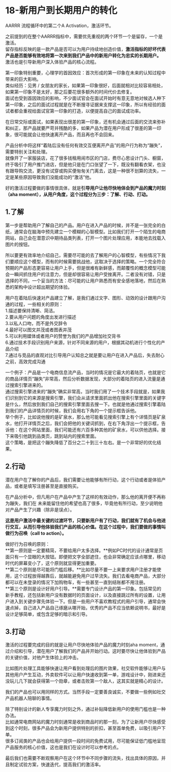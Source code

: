 # 18-新用户到长期用户的转化

AARRR 流程循环中的第二个A Activation，激活环节。

之前提到的在整个AARRR指标中，需要优先重视的两个环节一个是留存，一个是激活。  
留存指标反映的是一款产品是否可以为用户持续地创造价值，**激活指标的好坏代表产品是否能够有效地将第一次来到我们产品中的新用户转化为忠实的长期用户。**  
激活也是引导新用户深入体验产品的核心流程。  

第一印象特别重要，心理学的首因效应：首次形成的第一印象在未来的认知过程中带来的巨大影响。  
类似经历：见男 / 女朋友的家长，如果第一印象很好，后面就相对比较容易相处，如果第一印象不是太好，那之后要花很多额外的时间代价去修复。  
面试也受到首因效应的影响，不少面试官会在面试开始时有意无意地对候选人种下第一印象，之后的面试过程就是在不断搜寻证据来支撑这一印象，所以有经验的面试者都会重视给面试官第一印象的打造，以便提高自己的面试成功率。

在日常交际或面试，如果表现出很差的第一印象，还有机会通过后面的交流来弥补和纠正，那产品就要严苛并残酷的多，如果产品为潜在用户形成了很差的第一印象，很可能就会让他快速离开产品，而且再也不会回来。  

产品分析中将这样“着陆后没有任何有效交互便离开产品”的用户行为称为“蹦失”，需要特别关注和处理。  
就像开了一家服装店，花了很多钱租用闹市区的门店，费尽心思设计门头、橱窗，终于吸引了用户推门进店，但是他只是在门口张望了一下，既没有翻看衣架，也没有跟导购交流，更没有试穿或购买便匆匆关门离去，这是一种很不划算的流失，一定是某些原因导致我们没能成功的“激活”他。

好的激活过程要做的事情很具体，就是**引导用户让他尽快地体会到产品的魔力时刻（aha moment），从用户角度，这个过程分为三步：了解、行动、打动。**

## 1.了解

第一步是帮助用户了解自己的产品。用户在进入产品的时候，并不是一张完全的白纸，通常会在脑海中预先建立一个模糊的心智模型。比如我们打开一个陌生的电商网站，自己会在潜意识中期待品类列表，打开一个图片处理应用，本能地去找载入图片的按钮。  

所以要更有效率地介绍自己，需要尽可能的去了解用户的心智模型，有些情况下我们要顺应这个模型，而有的时候需要挑战他，这取决于选择的策略。一个完全符合预期的产品形态更容易让用户上手，但是很难有新鲜感，而颠覆性的概念模型可能会一瞬间抓住用户的注意力，但是却很容易让用户受挫离开。二者没有对错，只是选择的不同，一个妥当的方法：尽可能的让用户熟悉而有安全感地落地，然后在熟悉的架构中设计超出期望的体验。

用户在着陆后快速对产品建立了解，是我们通过文字、图形、动效的设计跟用户沟通的过程，一些相关的原则：  
1.描述要保持清晰、简洁。  
2.要从用户问题的角度出发进行描述  
3.以私人口吻，而不是外交辞令  
4.最好可以图文并茂或者图表并茂  
5.可以利用媒体或者用户的赞誉为我们的产品增加社交背书  
6.通过技术手段识别用户来源，针对不同来源的用户，根据其动机进行个性化的产品介绍  
7.通过与竞品的直观对比引导用户认知总之就是要让用户在进入产品后，失去耐心之前，高效完成沟通

一个例子：产品是一个电商信息流产品，当时的情况是它最大的着陆页，也就是它的商品详情页“蹦失”非常高，然后分析数据发现，大部分的着陆页的进入流量是通过搜索引擎进来的。  
通过搜索引擎进来的“蹦失”确实非常高，当时我们用了一个技术手段就是，如果我们识别到它的来源是搜索引擎，我们会从请求里面抓出他在搜索引擎里面的关键字是什么，然后放到我们自己的搜索引擎里面去搜一下。也就是他通过搜索引擎着陆到我们的产品详情页的时候，我们会用右下角的一个提示框告诉他。  
举个例子，比如说他搜的是矿泉水，那么他可能看见搜索引擎上有个详情页是矿泉水，他打开详情页之后，我们会把他的关键词抓到，在右下角浮出一个提示框，告诉他：在这个网站里面，我们可能还有六百多种其他的矿泉水，可以供他选择。接下来吸引他跳到品类页，跳到站内的搜索里面。  
这个策略，是把这个蹦失降低了百分之二十到三十左右。是一个非常好的优化结果。

## 2.行动

潜在用户在了解你的产品后，我们需要让他能够有所行动，这个行动或者是体验产品，或者是填写注册甚至是直接购买。  

在产品分析中，但凡用户在产品中产生了这样的有效动作，那么他的离开便不再称为蹦失，我们在 未来能留住他的希望也高了很多，毕竟他有所行动，至少说明他对产品产生了兴趣（除非是误点）。

**这是用户激活中最关键的过渡环节，只要新用户有了行动，我们就有了机会与他进行交互，从而引导他体验我们产品的核心价值。在这个过程中，我们要做的事情叫做行为召唤（call to action）。**

做好行为召唤的原则：  
**第一原则是一定要精简，不要给用户太多选择。**例如PC时代的设计通常是页面只有一个显眼的大按钮。即便把文字全部遮住，也会非常确定应该点哪里，移动时代的屏幕变小了，这个原则就显得更加重要。  
**第二个原则是尽可能将门槛后移。**比如尽量不要一上来要求用户注册才能使用，这个过程放得越靠后，就越能避免用户过早流失。我们去看电商产品，大部分都可以在未登录的情况下加购物车，有一些甚至一直到结账都不用注册。  
**第三个原则是设计好用户引导。**需要专门设计产品的第一印象。包括常见的新手教程，还包括新用户没有数据时的页面设计，以及直接跳过所有的设置，让用户进入到关键步骤先体验一下。但是一些用户不喜欢教程式的用户引导，通常会快速点掉，自己进入产品自己琢磨从哪开始，优秀的产品不应当依赖说明书，最好是设计足够简单，或包含足够的暗示和引导。

## 3.打动

激活的过程要完成的目的就是让用户尽快地体验产品的魔力时刻aha moment，通过介绍和引导，潜在用户了解我们的产品并开始行动。这时要尽快让他体验到产品的关键价值，对他产生体验上的冲击。

比如图片处理工具能够快速让用户看到处理后的图片效果，社交软件能够让用户与其他用户产生互动，外卖软件可以让用户快速收到第一单，游戏设计中，刚进来还没玩儿几下就会获得第一个勋章，或者击败第一个敌人，这其实就是精心的设计。

我们的产品也可以用同样的方式。当然手段一定要善良诚实，不要做一些例如社交产品机器人陪聊的事情。

除了特别设计的新人专享魔力时刻之外，通过补贴降低新用户的使用门槛也是一种办法。  
比如通常电商网站的魔力时刻通常是收到商品时的那一刻，为了让新用户尽快感受到这个时刻，很多产品会为新用户提供特别的折扣，甚至首单免费，以吸引用户下单。  
很多订阅类的产品也会给用户提供一段时间的免费试用，尽可能保证低门槛地呈现产品服务的核心价值，这也是我们在设计时可以参考的点。

最后我们也需要不断观察用户在这个环节中不同步骤的流失，找出具体的原因，并且制定试验方案，快速迭代，提高我们的激活率。